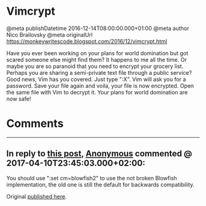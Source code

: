 # Vimcrypt

@meta publishDatetime 2016-12-14T08:00:00.000+01:00
@meta author Nico Brailovsky
@meta originalUrl https://monkeywritescode.blogspot.com/2016/12/vimcrypt.html

Have you ever been working on your plans for world domination but got scared someone else might find them? It happens to me all the time. Or maybe you are so paranoid that you need to encrypt your grocery list. Perhaps you are sharing a semi-private text file through a public service? Good news, Vim has you covered. Just type ":X". Vim will ask you for a password. Save your file again and voila, your file is now encrypted. Open the same file with Vim to decrypt it. Your plans for world domination are now safe!


# Comments

---
## In reply to [this post](), [Anonymous]() commented @ 2017-04-10T23:45:03.000+02:00:

You should use ":set cm=blowfish2" to use the not broken Blowfish implementation, the old one is still the default for backwards compatibility.

Original [published here](/blog_md/2016/1214_Vimcrypt.md).
